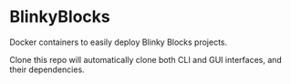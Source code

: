 # BlinkyBlocks
Docker containers to easily deploy Blinky Blocks projects.

Clone this repo will automatically clone both CLI and GUI interfaces, and their dependencies.

